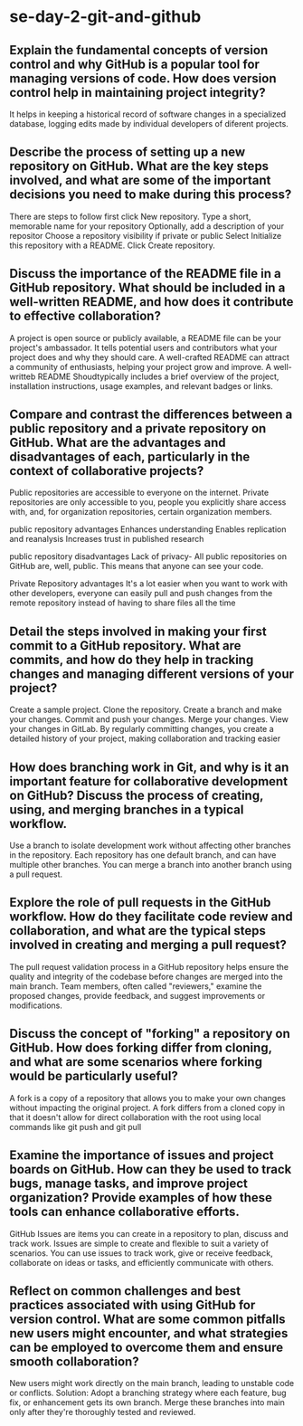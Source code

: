 # se-day-2-git-and-github
## Explain the fundamental concepts of version control and why GitHub is a popular tool for managing versions of code. How does version control help in maintaining project integrity?
It helps in keeping a historical record of software changes in a specialized database, logging edits made by individual developers of diferent projects. 

## Describe the process of setting up a new repository on GitHub. What are the key steps involved, and what are some of the important decisions you need to make during this process?
There are steps to follow first 
click New repository.
Type a short, memorable name for your repository
Optionally, add a description of your repositor
Choose a repository visibility if private or public 
Select Initialize this repository with a README.
Click Create repository.
## Discuss the importance of the README file in a GitHub repository. What should be included in a well-written README, and how does it contribute to effective collaboration?
A project is open source or publicly available, a README file can be your project's ambassador. It tells potential users and contributors what your project does and why they should care. A well-crafted README can attract a community of enthusiasts, helping your project grow and improve.
A well-writteb README Shoudtypically includes a brief overview of the project, installation instructions, usage examples, and relevant badges or links.
## Compare and contrast the differences between a public repository and a private repository on GitHub. What are the advantages and disadvantages of each, particularly in the context of collaborative projects?
Public repositories are accessible to everyone on the internet. Private repositories are only accessible to you, people you explicitly share access with, and, for organization repositories, certain organization members.

public repository advantages 
Enhances understanding
Enables replication and reanalysis
Increases trust in published research

public repository disadvantages
Lack of privacy-
All public repositories on GitHub are, well, public. This means that anyone can see your code.

Private Repository advantages 
It's a lot easier when you want to work with other developers, everyone can easily pull and push changes from the remote repository instead of having to share files all the time

## Detail the steps involved in making your first commit to a GitHub repository. What are commits, and how do they help in tracking changes and managing different versions of your project?
Create a sample project.
Clone the repository.
Create a branch and make your changes.
Commit and push your changes.
Merge your changes.
View your changes in GitLab.
By regularly committing changes, you create a detailed history of your project, making collaboration and tracking easier

## How does branching work in Git, and why is it an important feature for collaborative development on GitHub? Discuss the process of creating, using, and merging branches in a typical workflow.
Use a branch to isolate development work without affecting other branches in the repository. Each repository has one default branch, and can have multiple other branches. You can merge a branch into another branch using a pull request.

## Explore the role of pull requests in the GitHub workflow. How do they facilitate code review and collaboration, and what are the typical steps involved in creating and merging a pull request?
The pull request validation process in a GitHub repository helps ensure the quality and integrity of the codebase before changes are merged into the main branch. Team members, often called "reviewers," examine the proposed changes, provide feedback, and suggest improvements or modifications.

## Discuss the concept of "forking" a repository on GitHub. How does forking differ from cloning, and what are some scenarios where forking would be particularly useful?
A fork is a copy of a repository that allows you to make your own changes without impacting the original project. A fork differs from a cloned copy in that it doesn't allow for direct collaboration with the root using local commands like git push and git pull

## Examine the importance of issues and project boards on GitHub. How can they be used to track bugs, manage tasks, and improve project organization? Provide examples of how these tools can enhance collaborative efforts.
GitHub Issues are items you can create in a repository to plan, discuss and track work. Issues are simple to create and flexible to suit a variety of scenarios. You can use issues to track work, give or receive feedback, collaborate on ideas or tasks, and efficiently communicate with others.

## Reflect on common challenges and best practices associated with using GitHub for version control. What are some common pitfalls new users might encounter, and what strategies can be employed to overcome them and ensure smooth collaboration?
New users might work directly on the main branch, leading to unstable code or conflicts. Solution: Adopt a branching strategy where each feature, bug fix, or enhancement gets its own branch. Merge these branches into main only after they're thoroughly tested and reviewed.

